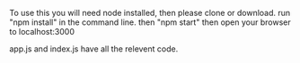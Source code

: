 
To use this you will need node installed, then please clone or download.
run "npm install" in the command line.
then "npm start"
then open your browser to localhost:3000



app.js and index.js have all the relevent code.